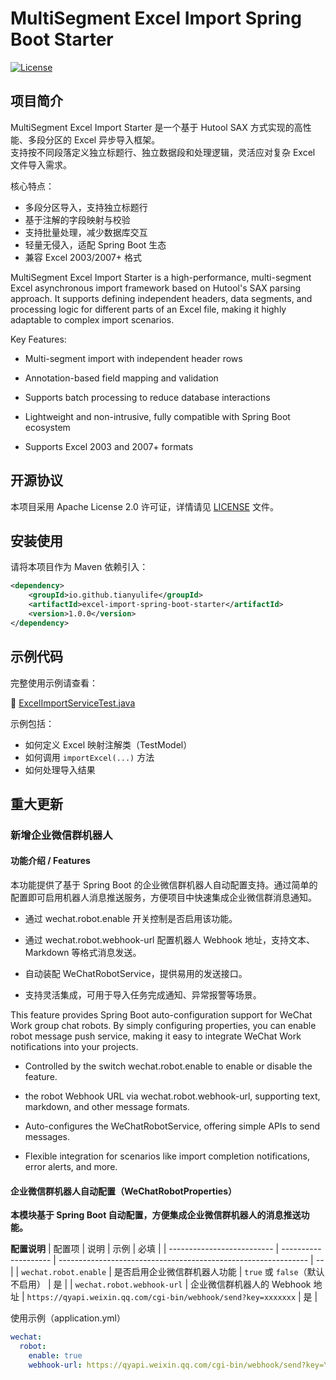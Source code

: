 # MultiSegment Excel Import Spring Boot Starter

[![License](https://img.shields.io/badge/license-Apache%202.0-blue.svg)](LICENSE)

## 项目简介

MultiSegment Excel Import Starter 是一个基于 Hutool SAX 方式实现的高性能、多段分区的 Excel 异步导入框架。  
支持按不同段落定义独立标题行、独立数据段和处理逻辑，灵活应对复杂 Excel 文件导入需求。

核心特点：
- 多段分区导入，支持独立标题行
- 基于注解的字段映射与校验
- 支持批量处理，减少数据库交互
- 轻量无侵入，适配 Spring Boot 生态
- 兼容 Excel 2003/2007+ 格式


MultiSegment Excel Import Starter is a high-performance, multi-segment Excel asynchronous import framework based on Hutool's SAX parsing approach.
It supports defining independent headers, data segments, and processing logic for different parts of an Excel file, making it highly adaptable to complex import scenarios.

Key Features:

- Multi-segment import with independent header rows

- Annotation-based field mapping and validation

- Supports batch processing to reduce database interactions

- Lightweight and non-intrusive, fully compatible with Spring Boot ecosystem

- Supports Excel 2003 and 2007+ formats



## 开源协议

本项目采用 Apache License 2.0 许可证，详情请见 [LICENSE](LICENSE) 文件。

## 安装使用

请将本项目作为 Maven 依赖引入：

```xml
<dependency>
    <groupId>io.github.tianyulife</groupId>
    <artifactId>excel-import-spring-boot-starter</artifactId>
    <version>1.0.0</version>
</dependency>
```

## 示例代码

完整使用示例请查看：

📁 [ExcelImportServiceTest.java](https://github.com/Tianyulife/excel-import-spring-boot-starter/blob/main/excel-import-spring-boot-starter-core/src/test/java/io/github/tianyulife/excelimport/ExcelImportServiceTest.java)

示例包括：
- 如何定义 Excel 映射注解类（TestModel）
- 如何调用 `importExcel(...)` 方法
- 如何处理导入结果


## 重大更新

### 新增企业微信群机器人


#### 功能介绍 / Features

本功能提供了基于 Spring Boot 的企业微信群机器人自动配置支持。通过简单的配置即可启用机器人消息推送服务，方便项目中快速集成企业微信群消息通知。

- 通过 wechat.robot.enable 开关控制是否启用该功能。

- 通过 wechat.robot.webhook-url 配置机器人 Webhook 地址，支持文本、Markdown 等格式消息发送。

- 自动装配 WeChatRobotService，提供易用的发送接口。

- 支持灵活集成，可用于导入任务完成通知、异常报警等场景。

This feature provides Spring Boot auto-configuration support for WeChat Work group chat robots. By simply configuring properties, you can enable robot message push service, making it easy to integrate WeChat Work notifications into your projects.

- Controlled by the switch wechat.robot.enable to enable or disable the feature.

- the robot Webhook URL via wechat.robot.webhook-url, supporting text, markdown, and other message formats.

- Auto-configures the WeChatRobotService, offering simple APIs to send messages.

- Flexible integration for scenarios like import completion notifications, error alerts, and more.



#### 企业微信群机器人自动配置（WeChatRobotProperties）
**本模块基于 Spring Boot 自动配置，方便集成企业微信群机器人的消息推送功能。**

**配置说明**
| 配置项                        | 说明                   | 示例                                                             | 必填 |
| -------------------------- | -------------------- | -------------------------------------------------------------- | -- |
| `wechat.robot.enable`      | 是否启用企业微信群机器人功能       | `true` 或 `false`（默认不启用）                                        | 是  |
| `wechat.robot.webhook-url` | 企业微信群机器人的 Webhook 地址 | `https://qyapi.weixin.qq.com/cgi-bin/webhook/send?key=xxxxxxx` | 是  |

使用示例（application.yml）
```yaml
wechat:
  robot:
    enable: true
    webhook-url: https://qyapi.weixin.qq.com/cgi-bin/webhook/send?key=YOUR_WEBHOOK_KEY
```






